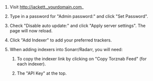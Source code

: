 1. Visit http://jackett._yourdomain.com_

1. Type in a password for "Admin password:" and click "Set Password".

1. Check "Disable auto update:" and click "Apply server settings". The page will now reload.  

1. Click "Add Indexer" to add your preferred trackers. 

1. When adding indexers into Sonarr/Radarr, you will need: 

    1. To copy the indexer link by clicking on "Copy Torznab Feed" (for each indexer).

    1. The "API Key" at the top. 

